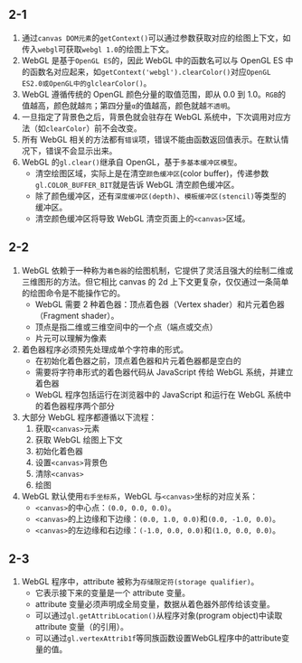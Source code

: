 ## 2-1

1. 通过`canvas DOM元素`的`getContext()`可以通过参数获取对应的绘图上下文，如传入`webgl`可获取`webgl 1.0`的绘图上下文。
2. WebGL 是基于`OpenGL ES`的，因此 WebGL 中的函数名可以与 OpenGL ES 中的函数名对应起来，如`getContext('webgl').clearColor()`对应`OpenGL ES2.0或OpenGL中的glclearColor()`。
3. WebGL 遵循传统的 OpenGL 颜色分量的取值范围，即从 0.0 到 1.0。`RGB`的值越高，颜色就越`亮`；第四分量`α`的值越高，颜色就越`不透明`。
4. 一旦指定了背景色之后，背景色就会驻存在 WebGL 系统中，下次调用对应方法（如`clearColor`）前不会改变。
5. 所有 WebGL 相关的方法都有`错误`项，错误不能由函数返回值表示。在默认情况下，错误不会显示出来。
6. WebGL 的`gl.clear()`继承自 OpenGL，基于`多基本缓冲区模型`。
   - 清空绘图区域，实际上是在清空`颜色缓冲区`(color buffer)，传递参数`gl.COLOR_BUFFER_BIT`就是告诉 WebGL 清空颜色缓冲区。
   - 除了颜色缓冲区，还有`深度缓冲区(depth)`、`模板缓冲区(stencil)`等类型的缓冲区。
   - 清空颜色缓冲区将导致 WebGL 清空页面上的`<canvas>`区域。

## 2-2

1. WebGL 依赖于一种称为`着色器`的绘图机制，它提供了灵活且强大的绘制二维或三维图形的方法。但它相比 canvas 的 2d 上下文更复杂，仅仅通过一条简单的绘图命令是不能操作它的。
   - WebGL 需要 2 种着色器：顶点着色器（Vertex shader）和片元着色器（Fragment shader）。
   - 顶点是指二维或三维空间中的一个点（端点或交点）
   - 片元可以理解为像素
2. 着色器程序必须预先处理成单个字符串的形式。
   - 在初始化着色器之前，顶点着色器和片元着色器都是空白的
   - 需要将字符串形式的着色器代码从 JavaScript 传给 WebGL 系统，并建立着色器
   - WebGL 程序包括运行在浏览器中的 JavaScript 和运行在 WebGL 系统中的着色器程序两个部分
3. 大部分 WebGL 程序都遵循以下流程：
   1. 获取`<canvas>`元素
   2. 获取 WebGL 绘图上下文
   3. 初始化着色器
   4. 设置`<canvas>`背景色
   5. 清除`<canvas>`
   6. 绘图
4. WebGL 默认使用`右手坐标系`，WebGL 与`<canvas>`坐标的对应关系：
   - `<canvas>`的中心点：`(0.0, 0.0, 0.0)`。
   - `<canvas>`的上边缘和下边缘：`(0.0, 1.0, 0.0)`和`(0.0, -1.0, 0.0)`。
   - `<canvas>`的左边缘和右边缘：`(-1.0, 0.0, 0.0)`和`(1.0, 0.0, 0.0)`。

## 2-3

1. WebGL 程序中，attribute 被称为`存储限定符(storage qualifier)`。
   - 它表示接下来的变量是一个 attribute 变量。
   - attribute 变量必须声明成全局变量，数据从着色器外部传给该变量。
   - 可以通过`gl.getAttribLocation()`从程序对象(program object)中读取 attribute 变量（的引用）。
   - 可以通过`gl.vertexAttrib1f`等同族函数设置WebGL程序中的attribute变量的值。
